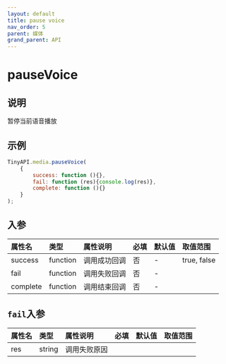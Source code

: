 ```yaml
---
layout: default
title: pause voice
nav_order: 5
parent: 媒体
grand_parent: API
---
```


# pauseVoice
## 说明
暂停当前语音播放

## 示例
```javascript
TinyAPI.media.pauseVoice(
    {
        success: function (){},
        fail: function (res){console.log(res)},
        complete: function (){}
    }
);
```

## 入参

| 属性名      | 类型       | 属性说明                                                                                                                                  | 必填  | 默认值    | 取值范围           |
|:---------|:---------|:--------------------------------------------------------------------------------------------------------------------------------------|:----|:-------|:---------------|
| success  | function | 调用成功回调                                                                                                                                | 否   | -      | true, false    |
| fail     | function | 调用失败回调                                                                                                                                | 否   | -      |                |
| complete | function | 调用结束回调                                                                                                                                | 否   | -      |                |

## `fail`入参

| 属性名    | 类型     | 属性说明   | 必填  | 默认值     | 取值范围                 |
|:-------|:-------|:-------|:----|:--------|:---------------------|
| res    | string | 调用失败原因 |     |  |  |

